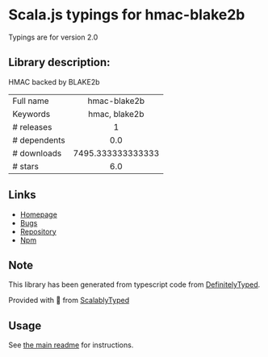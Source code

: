 
# Scala.js typings for hmac-blake2b

Typings are for version 2.0

## Library description:
HMAC backed by BLAKE2b

|                    |                 |
| ------------------ | :-------------: |
| Full name          | hmac-blake2b |
| Keywords           | hmac, blake2b |
| # releases         | 1 |
| # dependents       | 0.0 |
| # downloads        | 7495.333333333333 |
| # stars            | 6.0 |

## Links
- [Homepage](https://github.com/emilbayes/hmac-blake2b#readme)
- [Bugs](https://github.com/emilbayes/hmac-blake2b/issues)
- [Repository](https://github.com/emilbayes/hmac-blake2b)
- [Npm](https://www.npmjs.com/package/hmac-blake2b)
    


## Note
This library has been generated from typescript code from [DefinitelyTyped](https://definitelytyped.org).

Provided with :purple_heart: from [ScalablyTyped](https://github.com/oyvindberg/ScalablyTyped)

## Usage
See [the main readme](../../readme.md) for instructions.


